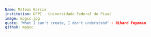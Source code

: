 ```yaml
---
Name: Mateus Garcia
institution: UFPI - Universidade Federal do Piauí
image: mpgxc.jpg 
quote: "What I can't create, I don't understand" - Rihard Feynman
github: mpgxc
---
```

